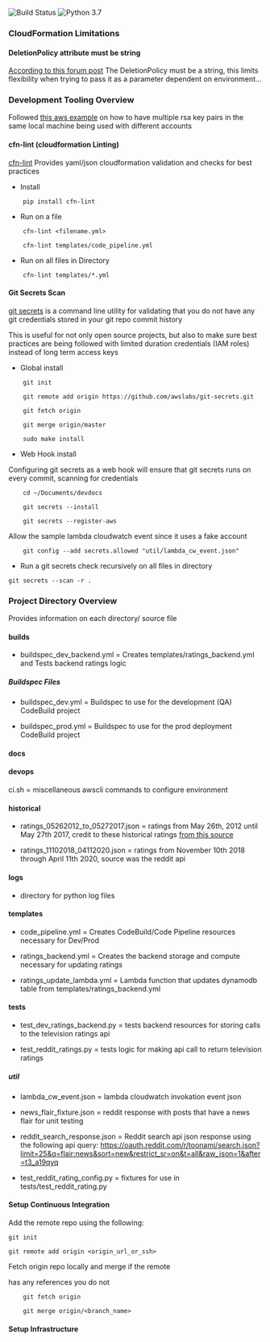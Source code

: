 ![Build Status](https://codebuild.us-east-1.amazonaws.com/badges?uuid=eyJlbmNyeXB0ZWREYXRhIjoiaGlSSkNBNmlMK0thQ2VjRDY0RlVFN0RRSzBrNXpaRm0rVGJxOUV2RDJGQnJHTzE2MmZXektZU1VZbVhFK0pHamdjZlR1ZzBVTFBxQkJUT0l5dnFtT3NzPSIsIml2UGFyYW1ldGVyU3BlYyI6IktCdDNNUG5qZGJqeVE2b2oiLCJtYXRlcmlhbFNldFNlcmlhbCI6MX0%3D&branch=master) ![Python 3.7](https://img.shields.io/badge/python-3.7-blue.svg)


### CloudFormation Limitations


#### DeletionPolicy attribute must be string
[According to this forum post](https://forums.aws.amazon.com/message.jspa?messageID=560586)
The DeletionPolicy must be a string, this limits flexibility when trying to pass it as a parameter dependent on environment...

### Development Tooling Overview

Followed [this aws example](https://forums.aws.amazon.com/thread.jspa?threadID=228206) on how to have multiple rsa key pairs in the same local machine being used with different accounts

#### cfn-lint (cloudformation Linting)
[cfn-lint](https://github.com/aws-cloudformation/cfn-python-lint.git) Provides yaml/json cloudformation validation and checks for best practices

- Install

```
    pip install cfn-lint
```

- Run on a file
```
    cfn-lint <filename.yml>

    cfn-lint templates/code_pipeline.yml
```

- Run on all files in Directory
```
    cfn-lint templates/*.yml
```


#### Git Secrets Scan

[git secrets](https://github.com/awslabs/git-secrets.git) is a command line utility for validating that you do not have any git credentials stored in your git repo commit history

This is useful for not only open source projects, but also to make sure best practices are being followed with limited duration credentials (IAM roles) instead of long term access keys

- Global install

```
    git init

    git remote add origin https://github.com/awslabs/git-secrets.git

    git fetch origin

    git merge origin/master

    sudo make install
```

- Web Hook install

Configuring git secrets as a web hook will ensure that git secrets runs on every commit, scanning for credentials
```
    cd ~/Documents/devdocs

    git secrets --install

    git secrets --register-aws
```


Allow the sample lambda cloudwatch event since it uses a fake 
account
```
    git config --add secrets.allowed "util/lambda_cw_event.json"
```

- Run a git secrets check recursively on all files in directory

```
git secrets --scan -r .
```


### Project Directory Overview
Provides information on each directory/ source file

#### builds


- buildspec_dev_backend.yml = Creates templates/ratings_backend.yml
and Tests backend ratings logic




##### Buildspec Files
- buildspec_dev.yml = Buildspec to use for the development (QA)
    CodeBuild project

- buildspec_prod.yml = Buildspec to use for the prod deployment CodeBuild project

#### docs


#### devops

ci.sh = miscellaneous awscli commands to configure environment

#### historical
- ratings_05262012_to_05272017.json = ratings from May 26th, 2012 until May 27th 2017, credit to these historical ratings [from this source](https://github.com/FOSSforlife/toonami_ratings)
  
- ratings_11102018_04112020.json = ratings from November 10th 2018 through April 11th 2020, source was the reddit api


#### logs
- directory for python log files


#### templates



- code_pipeline.yml = Creates CodeBuild/Code Pipeline resources
    necessary for Dev/Prod

- ratings_backend.yml = Creates the backend storage and compute necessary for
updating ratings

- ratings_update_lambda.yml = Lambda function that updates dynamodb table from
  templates/ratings_backend.yml

#### tests

- test_dev_ratings_backend.py = tests backend resources for storing
calls to the television ratings api

- test_reddit_ratings.py = tests logic for making api call to
return television ratings


##### util
- lambda_cw_event.json = lambda cloudwatch invokation event json

- news_flair_fixture.json = reddit response with posts that have a news flair for unit testing
  
- reddit_search_response.json = Reddit search api json response using the
following api query:
https://oauth.reddit.com/r/toonami/search.json?limit=25&q=flair:news&sort=new&restrict_sr=on&t=all&raw_json=1&after=t3_a19qyq

- test_reddit_rating_config.py = fixtures for use in tests/test_reddit_rating.py

#### Setup Continuous Integration

Add the remote repo using the following:
```
git init

git remote add origin <origin_url_or_ssh>

```


Fetch origin repo locally and merge if the remote

has any references you do not

```
    git fetch origin

    git merge origin/<branch_name>
```



#### Setup Infrastructure

